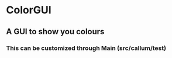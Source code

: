 # ColorGUI
## A GUI to show you colours  

### This can be customized through Main (src/callum/test)
